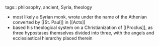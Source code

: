 tags:: philosophy, ancient, Syria, theology

- most likely a Syrian monk, wrote under the name of the Athenian converted by [[St. Paul]] in [[Acts]]
- based his theological system on a Christianization of [[Proclus]], as three hypostases themselves divided into three, with the angels and ecclesiastical hierarchy placed therein